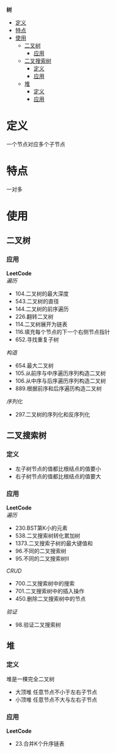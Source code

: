 **树**
- [定义](#定义)
- [特点](#特点)
- [使用](#使用)
  - [二叉树](#二叉树)
    - [应用](#应用)
  - [二叉搜索树](#二叉搜索树)
    - [定义](#定义-1)
    - [应用](#应用-1)
  - [堆](#堆)
    - [定义](#定义-2)
    - [应用](#应用-2)

# 定义 #
一个节点对应多个子节点

# 特点 #
一对多

# 使用 #
## 二叉树 ##  
### 应用 ###
**LeetCode**    
*遍历*  
- 104.二叉树的最大深度
- 543.二叉树的直径
- 144.二叉树的前序遍历
- 226.翻转二叉树
- 114.二叉树展开为链表
- 116.填充每个节点的下一个右侧节点指针
- 652.寻找重复子树

*构造*
- 654.最大二叉树
- 105.从前序与中序遍历序列构造二叉树
- 106.从中序与后序遍历序列构造二叉树
- 889.根据前序和后序遍历构造二叉树  

*序列化*
- 297.二叉树的序列化和反序列化

## 二叉搜索树 ##
### 定义 ###
- 左子树节点的值都比根结点的值要小
- 右子树节点的值都比根结点的值要大

### 应用 ###
**LeetCode**  
*遍历*  
- 230.BST第K小的元素
- 538.二叉搜索树转化累加树
- 1373.二叉搜索子树的最大键值和
- 96.不同的二叉搜索树  
- 95.不同的二叉搜索树II  

*CRUD*  
- 700.二叉搜索树中的搜索
- 701.二叉搜索树中的插入操作
- 450.删除二叉搜索树中的节点

*验证*
- 98.验证二叉搜索树  

## 堆 ##
### 定义 ###  
堆是一棵完全二叉树  
- 大顶堆 任意节点不小于左右子节点
- 小顶堆 任意节点不大与左右子节点

### 应用 ###
**LeetCode**    
- 23.合并K个升序链表  

